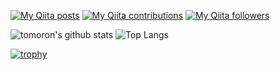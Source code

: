 [![My Qiita posts](https://qiita-badge.apiapi.app/s/tomoronn3/posts.svg)](http://qiita.com/tomoronn3)
[![My Qiita contributions](https://qiita-badge.apiapi.app/s/tomoronn3/contributions.svg)](http://qiita.com/tomoronn3)
[![My Qiita followers](https://qiita-badge.apiapi.app/s/tomoronn3/followers.svg)](http://qiita.com/tomoronn3)

![tomoron's github stats](https://github-readme-stats.vercel.app/api?username=tomoron&count_private=true&show_icons=true&theme=monokai)
![Top Langs](https://github-readme-stats.vercel.app/api/top-langs/?username=tomoron&theme=monokai)

[![trophy](https://github-profile-trophy.vercel.app/?username=tomoron)](https://github.com/tomoron/github-profile-trophy)

<!--
**tomoron/tomoron** is a ✨ _special_ ✨ repository because its `README.md` (this file) appears on your GitHub profile.
